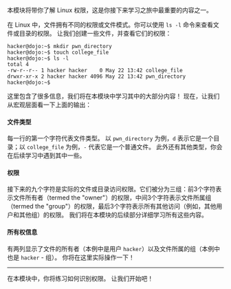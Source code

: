 本模块将带你了解 Linux 权限，这是你接下来学习之旅中最重要的内容之一。

在 Linux 中，文件拥有不同的权限或文件模式。你可以使用 `ls -l` 命令来查看文件或目录的权限。
让我们创建一些文件，并查看它们的权限：

```console
hacker@dojo:~$ mkdir pwn_directory
hacker@dojo:~$ touch college_file
hacker@dojo:~$ ls -l
total 4
-rw-r--r-- 1 hacker hacker    0 May 22 13:42 college_file
drwxr-xr-x 2 hacker hacker 4096 May 22 13:42 pwn_directory
hacker@dojo:~$
```

这里包含了很多信息，我们将在本模块中学习其中的大部分内容！
现在，让我们从宏观层面看一下上面的输出：

#### 文件类型

每一行的第一个字符代表文件类型。
以 `pwn_directory` 为例，`d` 表示它是一个目录；以 `college_file` 为例，`-` 代表它是一个普通文件。
此外还有其他类型，你会在后续学习中遇到其中一些。

#### 权限

接下来的九个字符是实际的文件或目录访问权限。它们被分为三组：前3个字符表示文件所有者（termed the "owner"）的权限，中间3个字符表示文件所属组（termed the "group"）的权限，最后3个字符表示所有其他访问（例如，其他用户和其他组）的权限。
我们将在本模块的后续部分详细学习所有这些内容。

#### 所有权信息

有两列显示了文件的所有者（本例中是用户 `hacker`）以及文件所属的组（本例中也是 `hacker` - 组）。
你将在这里实际操作一下！

----

在本模块中，你将练习如何识别权限。
让我们开始吧！
